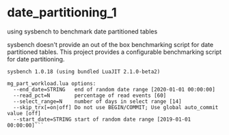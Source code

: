 # date_partitioning_1
using sysbench to benchmark date partitioned tables

sysbench doesn't provide an out of the box benchmarking script for date partitioned tables. 
This project provides a configurable benchmarking script for date partitioning.

```$ sysbench mg_part_workload.lua help
sysbench 1.0.18 (using bundled LuaJIT 2.1.0-beta2)

mg_part_workload.lua options:
  --end_date=STRING   end of random date range [2020-01-01 00:00:00]
  --read_pct=N        percentage of read events [60]
  --select_range=N    number of days in select range [14]
  --skip_trx[=on|off] Do not use BEGIN/COMMIT; Use global auto_commit value [off]
  --start_date=STRING start of random date range [2019-01-01 00:00:00]```
